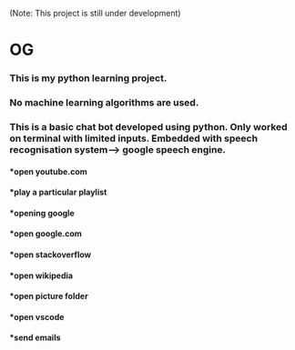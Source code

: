 (Note: This project is still under development)


# OG
### This is my python learning project.
### No machine learning algorithms are used. 
### This is a basic chat bot developed using python. Only worked on terminal with limited inputs. Embedded with speech recognisation system--> google speech engine.

#### *open youtube.com
#### *play a particular playlist
#### *opening google
#### *open google.com
#### *open stackoverflow
#### *open wikipedia
#### *open picture folder
#### *open vscode
#### *send emails



